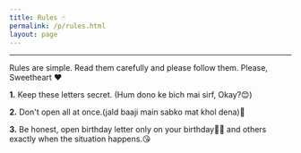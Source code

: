 ```yaml
---
title: Rules ☝
permalink: /p/rules.html
layout: page
---
```

<hr />
Rules are simple. Read them carefully and please follow them. Please, Sweetheart ❤


**1.** Keep these letters secret. (Hum dono ke bich mai sirf, Okay?😊)

**2.** Don't open all at once.(jald baaji main sabko mat khol dena)🙏

**3.** Be honest, open birthday letter only on your birthday🎈🎂 and others exactly when the situation happens.😘
